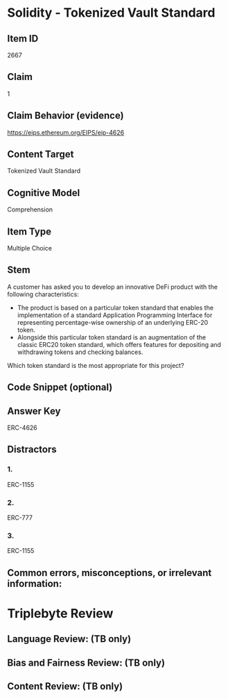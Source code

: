 # Solidity - Tokenized Vault Standard

## Item ID
2667

## Claim
1

## Claim Behavior (evidence)
https://eips.ethereum.org/EIPS/eip-4626

## Content Target
Tokenized Vault Standard

## Cognitive Model
Comprehension

## Item Type
Multiple Choice

## Stem
A customer has asked you to develop an innovative DeFi product with the following characteristics:
- The product is based on a particular token standard that enables the implementation of a standard Application Programming Interface for representing percentage-wise ownership of an underlying ERC-20 token.
- Alongside this particular token standard is an augmentation of the classic ERC20 token standard, which offers features for depositing and withdrawing tokens and checking balances.

Which token standard is the most appropriate for this project?

## Code Snippet (optional)

## Answer Key
ERC-4626

## Distractors
### 1.
ERC-1155

### 2.
ERC-777

### 3.
ERC-1155

## Common errors, misconceptions, or irrelevant information:

# Triplebyte Review

## Language Review: (TB only)

## Bias and Fairness Review: (TB only)

## Content Review: (TB only)
